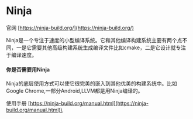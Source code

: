 # Ninja

官网 [https://ninja-build.org/](https://ninja-build.org/)

Ninja是一个专注于速度的小型编译系统。它和其他编译构建系统主要有两个点不同，一是它需要其他高级构建系统生成编译文件比如cmake，二是它设计就专注于编译速度。

#### 你是否需要用Ninja

Ninja的底层使用方式可以使它很完美的嵌入到其他优美的构建系统中。比如Google Chrome,一部分Android,LLVM都是用Ninja编译的。

使用手册 [https://ninja-build.org/manual.html](https://ninja-build.org/manual.html)\
